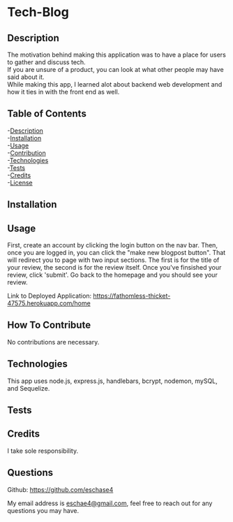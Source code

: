 # Tech-Blog
    
        

<a name="description"></a>
## Description  
    
The motivation behind making this application was to have a place for users to gather and discuss tech.<br>
If you are unsure of a product, you can look at what other people may have said about it.<br>
While making this app, I learned alot about backend web development and how it ties in with the front end as well.<br>
    
    
## Table of Contents
-[Description](#description)<br> 
-[Installation](#installation)<br>
-[Usage](#usage)<br>
-[Contribution](#contribution)<br>
-[Technologies](#technologies)<br>
-[Tests](#tests)<br>
-[Credits](#credits)<br>
-[License](#license)<br>

<a name="installation"></a>
## Installation







<a name="usage"></a>
## Usage

First, create an account by clicking the login button on the nav bar. Then, once you are logged in, you can click the "make new blogpost button". That will redirect you to page with two input sections. The first is for the title of your review, the second is for the review itself. Once you've finsished your review, click 'submit'. Go back to the homepage and you should see your review.

Link to Deployed Application: https://fathomless-thicket-47575.herokuapp.com/home

<a name="contribution"></a>
## How To Contribute

No contributions are necessary.

<a name="technologies"></a>
## Technologies

This app uses node.js, express.js, handlebars, bcrypt, nodemon, mySQL, and Sequelize.

<a name="tests"></a>
## Tests



<a name="credits"></a>
## Credits 

I take sole responsibility.

## Questions

Github: https://github.com/eschase4

My email address is eschae4@gmail.com, feel free to reach out for any questions you may have.
